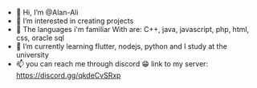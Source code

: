 - 👋 Hi, I’m @Alan-Ali
- 👀 I’m interested in creating projects
- 🍿  The languages i'm familiar With are: C++, java, javascript, php, html, css, oracle sql
- 🌱 I’m currently learning flutter, nodejs, python and I study at the university
- 📫 you can reach me through discord 😁 link to my server: https://discord.gg/qkdeCvSRxp

